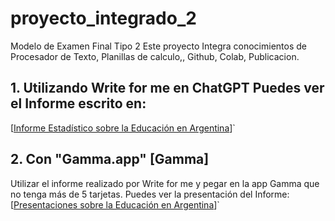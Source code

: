 # proyecto_integrado_2
Modelo de Examen Final Tipo 2 Este proyecto Integra conocimientos de Procesador de Texto, Planillas de calculo,, Github, Colab, Publicacion.


## 1. Utilizando Write for me en ChatGPT Puedes ver el Informe escrito en:

[[Informe Estadístico sobre la Educación en Argentina](https://chatgpt.com/g/g-B3hgivKK9-write-for-me/c/674a7854-8814-8013-b33f-85cec1ddab88)]`

## 2. Con "Gamma.app" [Gamma]

Utilizar el informe realizado por Write for me y pegar en la app Gamma que no tenga más de 5 tarjetas.
Puedes ver la presentación del Informe: [[Presentaciones sobre la Educación en Argentina](https://gamma.app/docs/Analisis-del-Desempeno-Academico-en-Argentina-4milhu0gmayc4uw)]`
